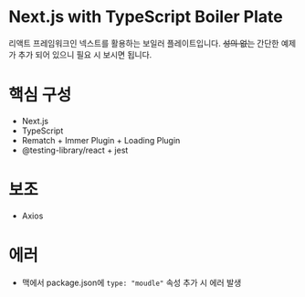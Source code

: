 # Next.js with TypeScript Boiler Plate
리액트 프레임워크인 넥스트를 활용하는 보일러 플레이트입니다.
~~성의 없는~~ 간단한 예제가 추가 되어 있으니 필요 시 보시면 됩니다.


# 핵심 구성
- Next.js
- TypeScript
- Rematch + Immer Plugin + Loading Plugin
- @testing-library/react + jest

# 보조
- Axios

# 에러
- 맥에서 package.json에 `type: "moudle"` 속성 추가 시 에러 발생

